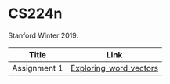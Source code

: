 # CS224n
Stanford Winter 2019.

|Title|Link|
|--|--|
|Assignment 1|[Exploring_word_vectors](https://github.com/youngerous/CS224n/blob/master/a1/exploring_word_vectors.ipynb)|
